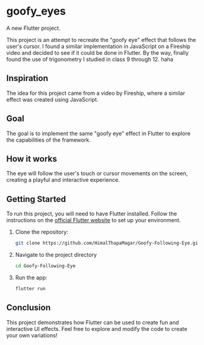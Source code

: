 # goofy_eyes

A new Flutter project.

This project is an attempt to recreate the "goofy eye" effect that follows the user's cursor. I found a similar implementation in JavaScript on a Fireship video and decided to see if it could be done in Flutter.
By the way, finally found the use of trigonometry I studied in class 9 through 12. haha

## Inspiration

The idea for this project came from a video by Fireship, where a similar effect was created using JavaScript.

## Goal

The goal is to implement the same "goofy eye" effect in Flutter to explore the capabilities of the framework.

## How it works

The eye will follow the user's touch or cursor movements on the screen, creating a playful and interactive experience.

## Getting Started

To run this project, you will need to have Flutter installed. Follow the instructions on the [official Flutter website](https://flutter.dev/docs/get-started/install) to set up your environment.

1. Clone the repository:
   ```sh
   git clone https://github.com/HimalThapaMagar/Goofy-Following-Eye.git

2. Navigate to the project directory
    ```sh
    cd Goofy-Following-Eye

3. Run the app:
    ```sh
    flutter run

## Conclusion
This project demonstrates how Flutter can be used to create fun and interactive UI effects. Feel free to explore and modify the code to create your own variations! 